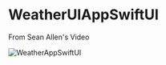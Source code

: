 # WeatherUIAppSwiftUI
From Sean Allen's Video


![WeatherAppSwiftUI](https://user-images.githubusercontent.com/64049081/103698815-eb258180-4f6f-11eb-9aeb-759916047860.gif)
